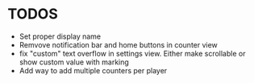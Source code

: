 # TODOS

* Set proper display name
* Remvove notification bar and home buttons in counter view
* fix "custom" text overflow in settings view. Either make scrollable or show custom value with marking
* Add way to add multiple counters per player
